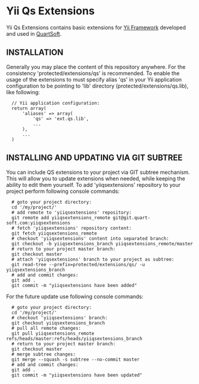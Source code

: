 Yii Qs Extensions
=================

Yii Qs Extensions contains basic extensions for [Yii Framework](https://github.com/yiisoft/yii)
developed and used in [QuartSoft](http://quartsoft.com).


INSTALLATION
------------

Generally you may place the content of this repository anywhere.
For the consistency 'protected/extensions/qs' is recommended.
To enable the usage of the extensions to must specify alias 'qs'
in your Yii application configuration to be pointing to 'lib'
directory (protected/extensions/qs.lib), like following:

      // Yii application configuration:
      return array(
          'aliases' => array(
              'qs' => 'ext.qs.lib',
              ...
          ),
          ...
      )


INSTALLING AND UPDATING VIA GIT SUBTREE
---------------------------------------

You can include QS extensions to your project via GIT subtree
mechanism. This will allow you to update extensions when needed,
while keeping the ability to edit them yourself.
To add 'yiiqsextensions' repository to your project perform following
console commands:

      # goto your project directory:
      cd '/my/project/'
      # add remote to 'yiiqsextensions' repository:
      git remote add yiiqsextensions_remote git@git.quart-soft.com:yiiqsextensions
      # fetch 'yiiqsextensions' repository content:
      git fetch yiiqsextensions_remote
      # checkout 'yiiqsextensions' content into separated branch:
      git checkout -b yiiqsextensions_branch yiiqsextensions_remote/master
      # return to your project master branch:
      git checkout master
      # attach 'yiiqsextensions' branch to your project as subtree:
      git read-tree --prefix=protected/extensions/qs/ -u yiiqsextensions_branch
      # add and commit changes:
      git add .
      git commit -m "yiiqsextensions have been added"

For the future update use following console commands:

      # goto your project directory:
      cd '/my/project/'
      # checkout 'yiiqsextensions' branch:
      git checkout yiiqsextensions_branch
      # pull all remote changes:
      git pull yiiqsextensions_remote refs/heads/master:refs/heads/yiiqsextensions_branch
      # return to your project master branch:
      git checkout master
      # merge subtree changes:
      git merge --squash -s subtree --no-commit master
      # add and commit changes:
      git add .
      git commit -m "yiiqsextensions have been updated"

